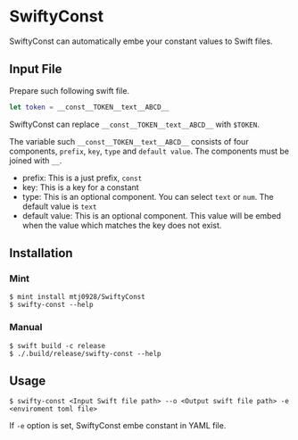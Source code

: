 # SwiftyConst

SwiftyConst can automatically embe your constant values to Swift files.  

## Input File
Prepare such following swift file.
```swift
let token = __const__TOKEN__text__ABCD__
```
SwiftyConst can replace `__const__TOKEN__text__ABCD__` with `$TOKEN`.  

The variable such `__const__TOKEN__text__ABCD__` consists of four components, `prefix`, `key`, `type` and `default value`.
The components must be joined with `__`.
- prefix: This is a just prefix, `const`
- key: This is a key for a constant
- type: This is an optional component. You can select `text` or `num`.  The default value is `text`
- default value: This is an optional component. This value will be embed when the value which matches the key does not exist.

## Installation
### Mint
```
$ mint install mtj0928/SwiftyConst
$ swifty-const --help
```

### Manual
```
$ swift build -c release
$ ./.build/release/swifty-const --help
```

## Usage
```
$ swifty-const <Input Swift file path> --o <Output swift file path> -e <enviroment toml file>
```
If `-e` option is set, SwiftyConst embe constant in YAML file. 
